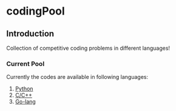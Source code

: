 # codingPool

## Introduction  
Collection of competitive coding problems in different languages!  

### Current Pool  
Currently the codes are available in following languages:  
1. [Python](./python/)  
2. [C/C++](./C++/)  
3. [Go-lang](./Go/)  


<!--

## Contribution Guide  

### Adding your codes  

### Testing and Debugging  

-->
